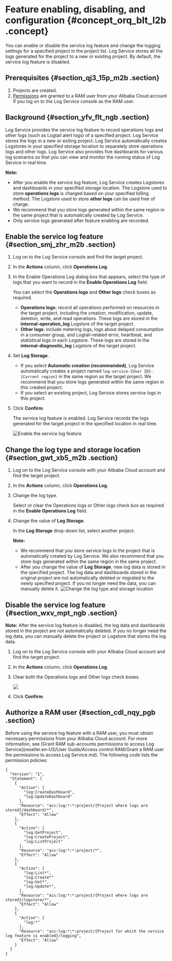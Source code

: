 # Feature enabling, disabling, and configuration {#concept_orq_blt_l2b .concept}

You can enable or disable the service log feature and change the logging settings for a specified project in the project list. Log Service stores all the logs generated for the project to a new or existing project. By default, the service log feature is disabled.

## Prerequisites {#section_qj3_15p_m2b .section}

1.  Projects are created.
2.  [Permissions](#) are granted to a RAM user from your Alibaba Cloud account if you log on to the Log Service console as the RAM user.

## Background {#section_yfv_flt_ngb .section}

Log Service provides the service log feature to record operations logs and other logs \(such as Logtail alert logs\) of a specified project. Log Service stores the logs in a new or exiting project. Log Service automatically creates Logstores in your specified storage location to separately store operations logs and other logs. Log Service also provides five dashboards for various log scenarios so that you can view and monitor the running status of Log Service in real time.

**Note:** 

-   After you enable the service log feature, Log Service creates Logstores and dashboards in your specified storage location. The Logstore used to store **operations logs** is charged based on your specified billing method. The Logstore used to store **other logs** can be used free of charge.
-   We recommend that you store logs generated within the same region in the same project that is automatically created by Log Service.
-   Only service logs generated after feature enabling are recorded.

## Enable the service log feature {#section_smj_zhr_m2b .section}

1.  Log on to the Log Service console and find the target project.
2.  In the **Actions** column, click **Operations Log**.
3.  In the Enable Operations Log dialog box that appears, select the type of logs that you want to record in the **Enable Operations Log** field.

    You can select the **Operations logs** and **Other logs** check boxes as required.

    -   **Operations logs**: record all operations performed on resources in the target project, including the creation, modification, update, deletion, write, and read operations. These logs are stored in the **internal-operation\_log** Logstore of the target project.
    -   **Other logs**: include metering logs, logs about delayed consumption in a consumer group, and Logtail-related error, heartbeat, and statistical logs in each Logstore. These logs are stored in the **internal-diagnostic\_log** Logstore of the target project.
4.  Set **Log Storage**.

    -   If you select **Automatic creation \(recommended\)**, Log Service automatically creates a project named `log-service-{User ID}-{Current region}` in the same region as the target project. We recommend that you store logs generated within the same region in this created project.
    -   If you select an existing project, Log Service stores service logs in this project.
5.  Click **Confirm**.

    The service log feature is enabled. Log Service records the logs generated for the target project in the specified location in real time.

    ![](images/7234_en-US.png "Enable the service log feature")


## Change the log type and storage location {#section_gwt_xb5_m2b .section}

1.  Log on to the Log Service console with your Alibaba Cloud account and find the target project.
2.  In the **Actions** column, click **Operations Log**.
3.  Change the log type.

    Select or clear the Operations logs or Other logs check box as required in the **Enable Operations Log** field.

4.  Change the value of **Log Storage**.

    In the **Log Storage** drop-down list, select another project.

    **Note:** 

    -   We recommend that you store service logs in the project that is automatically created by Log Service. We also recommend that you store logs generated within the same region in the same project.
    -   After you change the value of **Log Storage**, new log data is stored in the specified project. The log data and dashboards stored in the original project are not automatically deleted or migrated to the newly specified project. If you no longer need the data, you can manually delete it.
    ![](images/7235_en-US.png "Change the log type and storage location")


## Disable the service log feature {#section_wxv_mpt_ngb .section}

**Note:** After the service log feature is disabled, the log data and dashboards stored in the project are not automatically deleted. If you no longer need the log data, you can manually delete the project or Logstore that stores the log data.

1.  Log on to the Log Service console with your Alibaba Cloud account and find the target project.
2.  In the **Actions** column, click **Operations Log**.
3.  Clear both the Operations logs and Other logs check boxes.

    ![](images/10092_en-US.png)

4.  Click **Confirm**.

## Authorize a RAM user {#section_cdl_nqy_pgb .section}

Before using the service log feature with a RAM user, you must obtain necessary permissions from your Alibaba Cloud account. For more information, see [Grant RAM sub-accounts permissions to access Log Service](reseller.en-US/User Guide/Access control RAM/Grant a RAM user the permissions to access Log Service.md). The following code lists the permission policies:

```
{
  "Version": "1",
  "Statement": [
    {
      "Action": [
        "log:CreateDashboard",
        "log:UpdateDashboard"
      ],
      "Resource": "acs:log:*:*:project/{Project where logs are stored}/dashboard/*",
      "Effect": "Allow"
    },
    {
      "Action": [
        "log:GetProject",
        "log:CreateProject",
        "log:ListProject"
      ],
      "Resource": "acs:log:*:*:project/*",
      "Effect": "Allow"
    },
    {
      "Action": [
        "log:List*",
        "log:Create*"
        "log:Get*",
        "log:Update*",
      ],
      "Resource": "acs:log:*:*:project/{Project where logs are stored}/logstore/*",
      "Effect": "Allow"
    },
    {
      "Action": [
        "log:*"
      ],
      "Resource": "acs:log:*:*:project/{Project for which the service log feature is enabled}/logging",
      "Effect": "Allow"
    }
  ]
}
```

